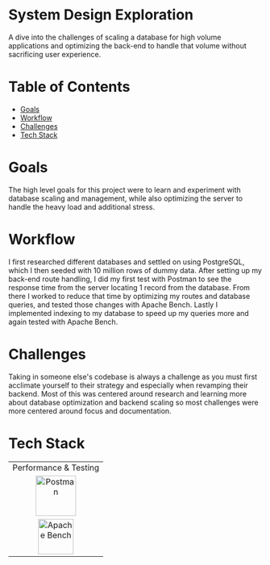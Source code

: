 # System Design Exploration
A dive into the challenges of scaling a database for high volume applications and optimizing the back-end to handle that volume without sacrificing user experience.

# Table of Contents
- [Goals](#goals)
- [Workflow](#workflow)
- [Challenges](#challenges)
- [Tech Stack](#tech-stack)

# Goals
The high level goals for this project were to learn and experiment with database scaling and management, while also optimizing the server to handle the heavy load and additional stress.

# Workflow
I first researched different databases and settled on using PostgreSQL, which I then seeded with 10 million rows of dummy data.  After setting up my back-end route handling, I did my first test with Postman to see the response time from the server locating 1 record from the database.  From there I worked to reduce that time by optimizing my routes and database queries, and tested those changes with Apache Bench.  Lastly I implemented indexing to my database to speed up my queries more and again tested with Apache Bench.

# Challenges
Taking in someone else's codebase is always a challenge as you must first acclimate yourself to their strategy and especially when revamping their backend.  Most of this was centered around research and learning more about database optimization and backend scaling so most challenges were more centered around focus and documentation.

# Tech Stack
<table>
  <tr>
  </tr>
  <tr>
    <td align="center">Performance & Testing</td>
  </tr>
  <tr>
    <td align="center"><img src="https://nordicapis.com/wp-content/uploads/postman-logo-2.png" alt="Postman" title="Postman" width="80px"/></td>
  </tr>
  <tr>
    <td align="center"><img src="https://www.bram.us/wordpress/wp-content/uploads/2020/02/apachebench.png" alt="Apache Bench" title="Apache Bench" width="70px"/></td>
  </tr>
</table>


